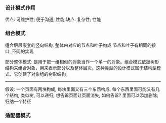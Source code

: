 <!--
 * @Author: yym-yumeng123 18026493873@163.com
 * @Date: 2022-06-21 16:50:07
 * @LastEditors: yym-yumeng123 18026493873@163.com
 * @LastEditTime: 2022-06-21 17:52:46
 * @FilePath: /Knowledge-summary/设计模式/对象.md
 * @Description: 文档
-->

### 设计模式作用

优点: 可维护性; 便于沟通; 性能
缺点: 复杂性; 性能

### 组合模式

适合层层嵌套的竖向结构, 整体由对应的节点和叶子构成
节点和叶子有相同的接口, 不同的实现

部分整体模式: 是用于把一组相似的对象当作一个单一的对象。组合模式依据树形结构来组合对象，用来表示部分以及整体层次。这种类型的设计模式属于结构型模式，它创建了对象组的树形结构。

---

假设: 一个页面有两块构成, 每块里面又有三个东西构成, 每个东西里面可能又有几个结构, 类似树, 可以递归; 想告诉页面让页面消失, 如何告诉? 里面可以添加删除; 归纳一个特征

### 适配器模式
